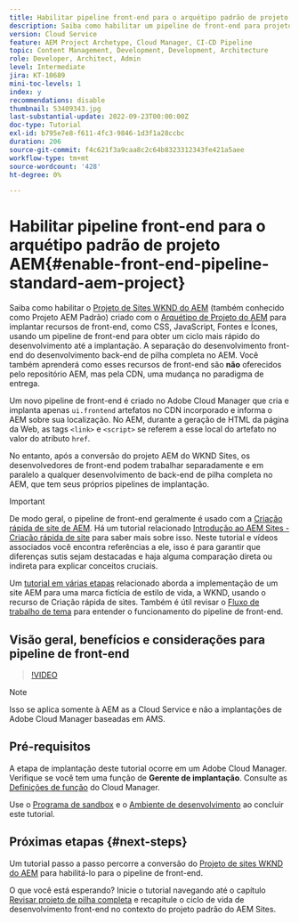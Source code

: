 ```yaml
---
title: Habilitar pipeline front-end para o arquétipo padrão de projeto AEM
description: Saiba como habilitar um pipeline de front-end para projeto AEM padrão para uma implantação mais rápida de recursos estáticos, como CSS, JavaScript, Fontes, Ícones. Separação do desenvolvimento de front-end do desenvolvimento de back-end de pilha completa no AEM.
version: Cloud Service
feature: AEM Project Archetype, Cloud Manager, CI-CD Pipeline
topic: Content Management, Development, Development, Architecture
role: Developer, Architect, Admin
level: Intermediate
jira: KT-10689
mini-toc-levels: 1
index: y
recommendations: disable
thumbnail: 53409343.jpg
last-substantial-update: 2022-09-23T00:00:00Z
doc-type: Tutorial
exl-id: b795e7e8-f611-4fc3-9846-1d3f1a28ccbc
duration: 206
source-git-commit: f4c621f3a9caa8c2c64b8323312343fe421a5aee
workflow-type: tm+mt
source-wordcount: '428'
ht-degree: 0%

---
```


# Habilitar pipeline front-end para o arquétipo padrão de projeto AEM{#enable-front-end-pipeline-standard-aem-project}

Saiba como habilitar o [Projeto de Sites WKND do AEM](https://github.com/adobe/aem-guides-wknd) (também conhecido como Projeto AEM Padrão) criado com o [Arquétipo de Projeto do AEM](https://github.com/adobe/aem-project-archetype) para implantar recursos de front-end, como CSS, JavaScript, Fontes e Ícones, usando um pipeline de front-end para obter um ciclo mais rápido do desenvolvimento até a implantação. A separação do desenvolvimento front-end do desenvolvimento back-end de pilha completa no AEM. Você também aprenderá como esses recursos de front-end são __não__ oferecidos pelo repositório AEM, mas pela CDN, uma mudança no paradigma de entrega.


Um novo pipeline de front-end é criado no Adobe Cloud Manager que cria e implanta apenas `ui.frontend` artefatos no CDN incorporado e informa o AEM sobre sua localização. No AEM, durante a geração de HTML da página da Web, as tags `<link>` e `<script>` se referem a esse local do artefato no valor do atributo `href`.

No entanto, após a conversão do projeto AEM do WKND Sites, os desenvolvedores de front-end podem trabalhar separadamente e em paralelo a qualquer desenvolvimento de back-end de pilha completa no AEM, que tem seus próprios pipelines de implantação.

>[!IMPORTANT]
>
>De modo geral, o pipeline de front-end geralmente é usado com a [Criação rápida de site de AEM](https://experienceleague.adobe.com/docs/experience-manager-cloud-service/content/sites/administering/site-creation/quick-site/overview.html?lang=en). Há um tutorial relacionado [Introdução ao AEM Sites - Criação rápida de site](https://experienceleague.adobe.com/docs/experience-manager-learn/getting-started-wknd-tutorial-develop/site-template/overview.html) para saber mais sobre isso. Neste tutorial e vídeos associados você encontra referências a ele, isso é para garantir que diferenças sutis sejam destacadas e haja alguma comparação direta ou indireta para explicar conceitos cruciais.


Um [tutorial em várias etapas](https://experienceleague.adobe.com/docs/experience-manager-learn/getting-started-wknd-tutorial-develop/site-template/overview.html) relacionado aborda a implementação de um site AEM para uma marca fictícia de estilo de vida, a WKND, usando o recurso de Criação rápida de sites. Também é útil revisar o [Fluxo de trabalho de tema](https://experienceleague.adobe.com/docs/experience-manager-learn/getting-started-wknd-tutorial-develop/site-template/theming.html) para entender o funcionamento do pipeline de front-end.

## Visão geral, benefícios e considerações para pipeline de front-end

>[!VIDEO](https://video.tv.adobe.com/v/3409343?quality=12&learn=on)


>[!NOTE]
>
>Isso se aplica somente à AEM as a Cloud Service e não a implantações de Adobe Cloud Manager baseadas em AMS.

## Pré-requisitos

A etapa de implantação deste tutorial ocorre em um Adobe Cloud Manager. Verifique se você tem uma função de __Gerente de implantação__. Consulte as [Definições de função](https://experienceleague.adobe.com/docs/experience-manager-cloud-manager/content/requirements/users-and-roles.html?lang=en#role-definitions) do Cloud Manager.

Use o [Programa de sandbox](https://experienceleague.adobe.com/docs/experience-manager-cloud-service/content/implementing/using-cloud-manager/programs/introduction-sandbox-programs.html) e o [Ambiente de desenvolvimento](https://experienceleague.adobe.com/docs/experience-manager-cloud-service/content/implementing/using-cloud-manager/manage-environments.html) ao concluir este tutorial.

## Próximas etapas {#next-steps}

Um tutorial passo a passo percorre a conversão do [Projeto de sites WKND do AEM](https://github.com/adobe/aem-guides-wknd) para habilitá-lo para o pipeline de front-end.

O que você está esperando? Inicie o tutorial navegando até o capítulo [Revisar projeto de pilha completa](review-uifrontend-module.md) e recapitule o ciclo de vida de desenvolvimento front-end no contexto do projeto padrão do AEM Sites.
